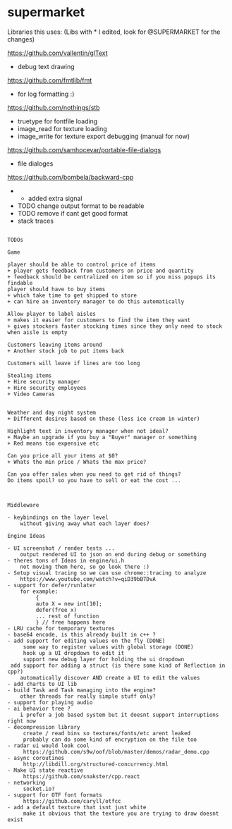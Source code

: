# supermarket


Libraries this uses:
(Libs with * I edited, look for @SUPERMARKET for the changes)

https://github.com/vallentin/glText
- debug text drawing

https://github.com/fmtlib/fmt
- for log formatting :) 

https://github.com/nothings/stb
- truetype for fontfile loading 
- image_read for texture loading 
- image_write for texture export debugging (manual for now) 

https://github.com/samhocevar/portable-file-dialogs
- file dialoges

https://github.com/bombela/backward-cpp
- * added extra signal 
- TODO change output format to be readable
- TODO remove if cant get good format
- stack traces


```

TODOs

Game 

player should be able to control price of items
+ player gets feedback from customers on price and quantity 
+ feedback should be centralized on item so if you miss popups its findable
player should have to buy items 
+ which take time to get shipped to store
+ can hire an inventory manager to do this automatically

Allow player to label aisles 
+ makes it easier for customers to find the item they want
+ gives stockers faster stocking times since they only need to stock when aisle is empty

Customers leaving items around
+ Another stock job to put items back

Customers will leave if lines are too long 

Stealing items
+ Hire security manager
+ Hire security employees 
+ Video Cameras


Weather and day night system
+ Different desires based on these (less ice cream in winter) 

Highlight text in inventory manager when not ideal? 
+ Maybe an upgrade if you buy a "Buyer" manager or something
+ Red means too expensive etc 

Can you price all your items at $0? 
+ Whats the min price / Whats the max price? 

Can you offer sales when you need to get rid of things? 
Do items spoil? so you have to sell or eat the cost ... 



Middleware 

- keybindings on the layer level 
    without giving away what each layer does? 

Engine Ideas

- UI screenshot / render tests ... 
    output rendered UI to json on end during debug or something 
- theres tons of Ideas in engine/ui.h
    not moving them here, so go look there :) 
- Setup visual tracing so we can use chrome::tracing to analyze
    https://www.youtube.com/watch?v=qiD39bB7DvA
- support for defer/runlater
    for example:
         {
         auto X = new int[10];
         defer(free x)
         ... rest of function
         } // free happens here
- LRU cache for temporary textures
- base64 encode, is this already built in c++ ?
- add support for editing values on the fly (DONE) 
     some way to register values with global storage (DONE)
     hook up a UI dropdown to edit it
     support new debug layer for holding the ui dropdown
 add support for adding a struct (is there some kind of Reflection in cpp?)
    automatically discover AND create a UI to edit the values
- add charts to UI lib
- build Task and Task managing into the engine?
    other threads for really simple stuff only?
- support for playing audio
- ai behavior tree ?
    i prefer a job based system but it doesnt support interruptions right now
- decompression library
     create / read bins so textures/fonts/etc arent leaked
     probably can do some kind of encryption on the file too
- radar ui would look cool
     https://github.com/s9w/oof/blob/master/demos/radar_demo.cpp
- async coroutines
     http://libdill.org/structured-concurrency.html
- Make UI state reactive
     https://github.com/snakster/cpp.react
- networking
     socket.io?
- support for OTF font formats
     https://github.com/caryll/otfcc
- add a default texture that isnt just white
     make it obvious that the texture you are trying to draw doesnt exist
```



